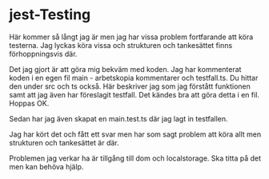# jest-Testing

Här kommer så långt jag är men jag har vissa problem fortfarande att köra testerna. Jag lyckas köra vissa och strukturen och tankesättet finns förhoppningsvis där.

Det jag gjort är att göra mig bekväm med koden. Jag har kommenterat koden i en egen fil main - arbetskopia kommentarer och testfall.ts. Du hittar den under src och ts också. Här beskriver jag som jag förstått funktionen samt att jag även har föreslagit testfall. Det kändes bra att göra detta i en fil. Hoppas OK.

Sedan har jag även skapat en main.test.ts där jag lagt in testfallen.

Jag har kört det och fått ett svar men har som sagt problem att köra allt men strukturen och tankesättet är där. 

Problemen jag verkar ha är tillgång till dom och localstorage. Ska titta på det men kan behöva hjälp.
